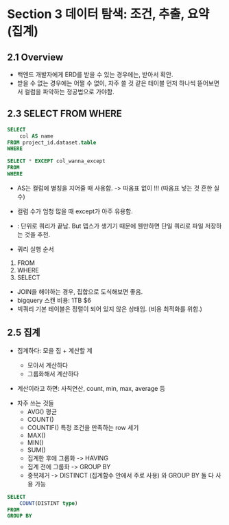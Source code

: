 # Section 3 데이터 탐색: 조건, 추출, 요약(집계)

## 2.1 Overview
- 백엔드 개발자에게 ERD를 받을 수 있는 경우에는, 받아서 확안.
- 받을 수 없는 경우에는 어쩔 수 없이, 자주 쓸 것 같은 테이블 먼저 하나씩 뜯어보면서 컬럼을 파악하는 정공법으로 가야함.


## 2.3 SELECT FROM WHERE

```sql
SELECT 
    col AS name
FROM project_id.dataset.table
WHERE
```

```sql
SELECT * EXCEPT col_wanna_except
FROM
WHERE
```

* AS는 컬럼에 별칭을 지어줄 때 사용함. -> 따옴표 없이 !!! (따옴표 넣는 것 흔한 실수)
* 컬럼 수가 엄청 많을 때 except가 아주 유용함.
* : 단위로 쿼리가 끝남. But 뎁스가 생기기 때문에 웬만하면 단일 쿼리로 파일 저장하는 것을 추천. 

* 쿼리 실행 순서
1. FROM
2. WHERE
3. SELECT

* JOIN을 해야하는 경우, 집합으로 도식해보면 좋음.
* bigquery 스캔 비용: 1TB $6
* 빅쿼리 기본 테이블은 정렬이 되어 있지 않은 상태임. (비용 최적화를 위함.)

## 2.5 집계

- 집계하다: 모을 집 + 계산할 계
    - 모아서 계산하다
    - 그룹화해서 계산하다

- 계산이라고 하면: 사칙연산, count, min, max, average 등

* 자주 쓰는 것들
    - AVG() 평균
    - COUNT()
    - COUNTIF() 특정 조건을 만족하는 row 세기
    - MAX()
    - MIN()
    - SUM()
    - 집계한 후에 그룹화 -> HAVING
    - 집계 전에 그룹화 -> GROUP BY
    - 중복제거 -> DISTINCT (집계함수 안에서 주로 사용) 와 GROUP BY 둘 다 사용 가능

```sql
SELECT
    COUNT(DISTINT type)
FROM 
GROUP BY
```


